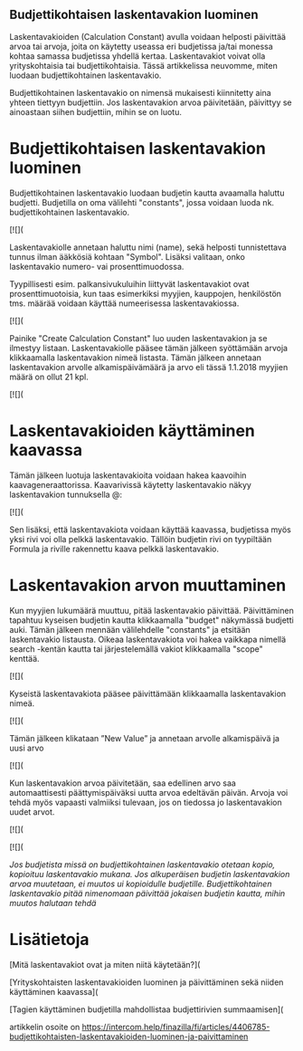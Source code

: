 ## Budjettikohtaisen laskentavakion luominen

Laskentavakioiden (Calculation Constant) avulla voidaan helposti päivittää arvoa tai arvoja, joita on käytetty useassa eri budjetissa ja/tai monessa kohtaa samassa budjetissa yhdellä kertaa. Laskentavakiot voivat olla yrityskohtaisia tai budjettikohtaisia. Tässä artikkelissa neuvomme, miten luodaan budjettikohtainen laskentavakio.

Budjettikohtainen laskentavakio on nimensä mukaisesti kiinnitetty aina yhteen tiettyyn budjettiin. Jos laskentavakion arvoa päivitetään, päivittyy se ainoastaan siihen budjettiin, mihin se on luotu.

# **Budjettikohtaisen laskentavakion luominen**

Budjettikohtainen laskentavakio luodaan budjetin kautta avaamalla haluttu budjetti. Budjetilla on oma välilehti "constants", jossa voidaan luoda nk. budjettikohtainen laskentavakio.

[![](

Laskentavakiolle annetaan haluttu nimi (name), sekä helposti tunnistettava tunnus ilman ääkkösiä kohtaan "Symbol". Lisäksi valitaan, onko laskentavakio numero- vai prosenttimuodossa.

Tyypillisesti esim. palkansivukuluihin liittyvät laskentavakiot ovat prosenttimuotoisia, kun taas esimerkiksi myyjien, kauppojen, henkilöstön tms. määrää voidaan käyttää numeerisessa laskentavakiossa.

[![](

Painike "Create Calculation Constant" luo uuden laskentavakion ja se ilmestyy listaan. Laskentavakiolle pääsee tämän jälkeen syöttämään arvoja klikkaamalla laskentavakion nimeä listasta. Tämän jälkeen annetaan laskentavakion arvolle alkamispäivämäärä ja arvo eli tässä 1.1.2018 myyjien määrä on ollut 21 kpl.

[![](

# **Laskentavakioiden käyttäminen kaavassa**

Tämän jälkeen luotuja laskentavakioita voidaan hakea kaavoihin kaavageneraattorissa. Kaavarivissä käytetty laskentavakio näkyy laskentavakion tunnuksella @:

[![](

Sen lisäksi, että laskentavakiota voidaan käyttää kaavassa, budjetissa myös yksi rivi voi olla pelkkä laskentavakio. Tällöin budjetin rivi on tyypiltään Formula ja riville rakennettu kaava pelkkä laskentavakio.

# **Laskentavakion arvon muuttaminen**

Kun myyjien lukumäärä muuttuu, pitää laskentavakio päivittää. Päivittäminen tapahtuu kyseisen budjetin kautta klikkaamalla "budget" näkymässä budjetti auki. Tämän jälkeen mennään välilehdelle "constants" ja etsitään laskentavakio listausta. Oikeaa laskentavakiota voi hakea vaikkapa nimellä search -kentän kautta tai järjestelemällä vakiot klikkaamalla "scope" kenttää.

[![](

Kyseistä laskentavakiota pääsee päivittämään klikkaamalla laskentavakion nimeä.

[![](

Tämän jälkeen klikataan ”New Value” ja annetaan arvolle alkamispäivä ja uusi arvo

[![](

Kun laskentavakion arvoa päivitetään, saa edellinen arvo saa automaattisesti päättymispäiväksi uutta arvoa edeltävän päivän. Arvoja voi tehdä myös vapaasti valmiiksi tulevaan, jos on tiedossa jo laskentavakion uudet arvot.

[![](

[![](

*Jos budjetista missä on budjettikohtainen laskentavakio otetaan kopio, kopioituu laskentavakio mukana. Jos alkuperäisen budjetin laskentavakion arvoa muutetaan, ei muutos ui kopioidulle budjetille. Budjettikohtainen laskentavakio pitää nimenomaan päivittää jokaisen budjetin kautta, mihin muutos halutaan tehdä*

# Lisätietoja

[Mitä laskentavakiot ovat ja miten niitä käytetään?](

[Yrityskohtaisten laskentavakioiden luominen ja päivittäminen sekä niiden käyttäminen kaavassa](

[Tagien käyttäminen budjetilla mahdollistaa budjettirivien summaamisen](



artikkelin osoite on https://intercom.help/finazilla/fi/articles/4406785-budjettikohtaisten-laskentavakioiden-luominen-ja-paivittaminen

